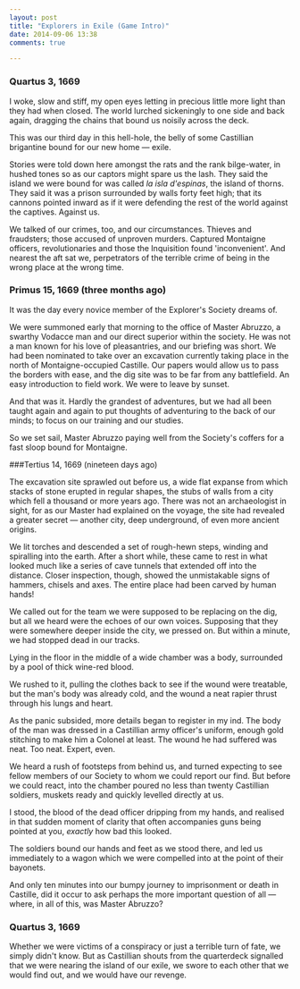 ```yaml
---
layout: post
title: "Explorers in Exile (Game Intro)"
date: 2014-09-06 13:38
comments: true

---
```


### Quartus 3, 1669

I woke, slow and stiff, my open eyes letting in precious little more light than they had when closed. The world lurched sickeningly to one side and back again, dragging the chains that bound us noisily across the deck.

This was our third day in this hell-hole, the belly of some Castillian brigantine bound for our new home &mdash; exile.

Stories were told down here amongst the rats and the rank bilge-water, in hushed tones so as our captors might spare us the lash. They said the island we were bound for was called *la isla d'espinas*, the island of thorns. They said it was a prison surrounded by walls forty feet high; that its cannons pointed inward as if it were defending the rest of the world against the captives. Against us.

We talked of our crimes, too, and our circumstances. Thieves and fraudsters; those accused of unproven murders. Captured Montaigne officers, revolutionaries and those the Inquisition found 'inconvenient'. And nearest the aft sat we, perpetrators of the terrible crime of being in the wrong place at the wrong time.

### Primus 15, 1669 (three months ago)

It was the day every novice member of the Explorer's Society dreams of.

We were summoned early that morning to the office of Master Abruzzo, a swarthy Vodacce man and our direct superior within the society. He was not a man known for his love of pleasantries, and our briefing was short. We had been nominated to take over an excavation currently taking place in the north of Montaigne-occupied Castille. Our papers would allow us to pass the borders with ease, and the dig site was to be far from any battlefield. An easy introduction to field work. We were to leave by sunset.

And that was it. Hardly the grandest of adventures, but we had all been taught again and again to put thoughts of adventuring to the back of our minds; to focus on our training and our studies.

So we set sail, Master Abruzzo paying well from the Society's coffers for a fast sloop bound for Montaigne.

###Tertius 14, 1669 (nineteen days ago)

The excavation site sprawled out before us, a wide flat expanse from which stacks of stone erupted in regular shapes, the stubs of walls from a city which fell a thousand or more years ago. There was not an archaeologist in sight, for as our Master had explained on the voyage, the site had revealed a greater secret &mdash; another city, deep underground, of even more ancient origins.

We lit torches and descended a set of rough-hewn steps, winding and spiralling into the earth. After a short while, these came to rest in what looked much like a series of cave tunnels that extended off into the distance. Closer inspection, though, showed the unmistakable signs of hammers, chisels and axes. The entire place had been carved by human hands!

We called out for the team we were supposed to be replacing on the dig, but all we heard were the echoes of our own voices. Supposing that they were somewhere deeper inside the city, we pressed on. But within a minute, we had stopped dead in our tracks.

Lying in the floor in the middle of a wide chamber was a body, surrounded by a pool of thick wine-red blood.

We rushed to it, pulling the clothes back to see if the wound were treatable, but the man's body was already cold, and the wound a neat rapier thrust through his lungs and heart.

As the panic subsided, more details began to register in my ind. The body of the man was dressed in a Castillian army officer's uniform, enough gold stitching to make him a Colonel at least. The wound he had suffered was neat. Too neat. Expert, even.

We heard a rush of footsteps from behind us, and turned expecting to see fellow members of our Society to whom we could report our find. But before we could react, into the chamber poured no less than twenty Castillian soldiers, muskets ready and quickly levelled directly at us.

I stood, the blood of the dead officer dripping from my hands, and realised in that sudden moment of clarity that often accompanies guns being pointed at you, *exactly* how bad this looked.

The soldiers bound our hands and feet as we stood there, and led us immediately to a wagon which we were compelled into at the point of their bayonets.

And only ten minutes into our bumpy journey to imprisonment or death in Castille, did it occur to ask perhaps the more important question of all &mdash; where, in all of this, was Master Abruzzo?

### Quartus 3, 1669

Whether we were victims of a conspiracy or just a terrible turn of fate, we simply didn't know. But as Castillian shouts from the quarterdeck signalled that we were nearing the island of our exile, we swore to each other that we would find out, and we would have our revenge.
